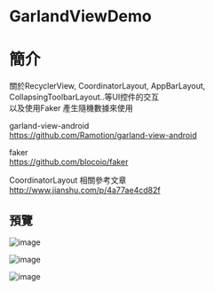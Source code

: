 # GarlandViewDemo



簡介
==================================
關於RecyclerView, CoordinatorLayout, AppBarLayout, CollapsingToolbarLayout..等UI控件的交互                                     
以及使用Faker 產生隨機數據來使用

garland-view-android                                     
https://github.com/Ramotion/garland-view-android

faker                                     
https://github.com/blocoio/faker

CoordinatorLayout 相關參考文章                                     
http://www.jianshu.com/p/4a77ae4cd82f

預覽
--------
![image](https://i.imgur.com/FMWb9Gd.jpg)                                      

![image](https://i.imgur.com/sudM8Kg.jpg)                                      

![image](https://i.imgur.com/z1UltsN.jpg)                                      


